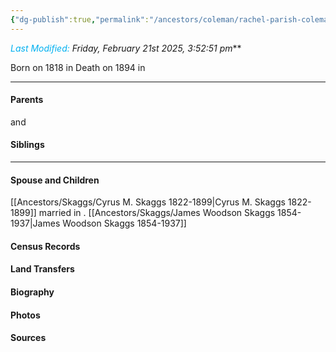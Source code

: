 ```yaml
---
{"dg-publish":true,"permalink":"/ancestors/coleman/rachel-parish-coleman-1818-1894/","tags":["Rachel-Parish-Coleman"]}
---
```


*<font color="#00b0f0">Last Modified:</font> Friday, February 21st 2025, 3:52:51 pm***

Born on  1818 in <!-- link to place -->
Death on 1894 in <!-- link to place -->

---
#### Parents

<!-- Link to father --> and <!-- Link to mother-->
#### Siblings
<!-- Link to sibling -->

---
#### Spouse and Children
[[Ancestors/Skaggs/Cyrus M. Skaggs 1822-1899\|Cyrus M. Skaggs 1822-1899]]   married <!-- link to date --> in <!-- link to place -->.
[[Ancestors/Skaggs/James Woodson Skaggs 1854-1937\|James Woodson Skaggs 1854-1937]]
#### Census Records

#### Land Transfers

#### Biography

#### Photos

#### Sources

